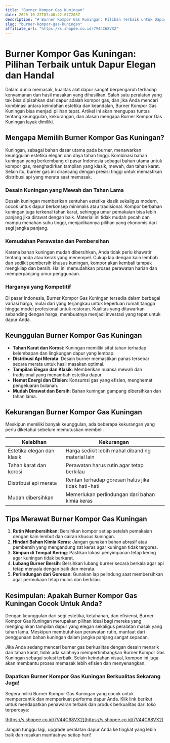 ```yaml
---
title: "Burner Kompor Gas Kuningan"
date: 2025-10-22T07:40:22.677203Z
description: "# Burner Kompor Gas Kuningan: Pilihan Terbaik untuk Dapur Elegan dan Handal..."
slug: "burner-kompor-gas-kuningan"
affiliate_url: "https://s.shopee.co.id/7V44C68VX2"
---
```

# Burner Kompor Gas Kuningan: Pilihan Terbaik untuk Dapur Elegan dan Handal

Dalam dunia memasak, kualitas alat dapur sangat berpengaruh terhadap kenyamanan dan hasil masakan yang dihasilkan. Salah satu peralatan yang tak bisa dipisahkan dari dapur adalah kompor gas, dan jika Anda mencari kombinasi antara keindahan estetika dan keandalan, Burner Kompor Gas Kuningan bisa menjadi pilihan tepat. Artikel ini akan mengupas tuntas tentang keunggulan, kekurangan, dan alasan mengapa Burner Kompor Gas Kuningan layak dimiliki.

## Mengapa Memilih Burner Kompor Gas Kuningan?

Kuningan, sebagai bahan dasar utama pada burner, menawarkan keunggulan estetika elegan dan daya tahan tinggi. Kombinasi bahan kuningan yang berkembang di pasar Indonesia sebagai bahan utama untuk kompor gas, menghadirkan tampilan yang klasik, mewah, dan tahan karat. Selain itu, burner gas ini dirancang dengan presisi tinggi untuk memastikan distribusi api yang merata saat memasak.

### Desain Kuningan yang Mewah dan Tahan Lama

Desain kuningan memberikan sentuhan estetika klasik sekaligus modern, cocok untuk dapur berkonsep minimalis atau tradisional. Kompor berbahan kuningan juga terkenal tahan karat, sehingga umur pemakaian bisa lebih panjang jika dirawat dengan baik. Material ini tidak mudah pecah dan mampu menahan suhu tinggi, menjadikannya pilihan yang ekonomis dari segi jangka panjang.

### Kemudahan Perawatan dan Pembersihan

Karena bahan kuningan mudah dibersihkan, Anda tidak perlu khawatir tentang noda atau kerak yang menempel. Cukup lap dengan kain lembab dan sedikit pembersih khusus kuningan, kompor akan kembali tampak mengkilap dan bersih. Hal ini memudahkan proses perawatan harian dan memperpanjang umur penggunaan.

### Harganya yang Kompetitif

Di pasar Indonesia, Burner Kompor Gas Kuningan tersedia dalam berbagai variasi harga, mulai dari yang terjangkau untuk keperluan rumah tangga hingga model profesional untuk restoran. Kualitas yang ditawarkan sebanding dengan harga, membuatnya menjadi investasi yang tepat untuk dapur Anda.

## Keunggulan Burner Kompor Gas Kuningan

- **Tahan Karat dan Korosi**: Kuningan memiliki sifat tahan terhadap kelembapan dan lingkungan dapur yang lembap.
- **Distribusi Api Merata**: Desain burner memastikan panas tersebar secara merata untuk hasil masakan optimal.
- **Tampilan Elegan dan Klasik**: Memberikan nuansa mewah dan tradisional yang menambah estetika dapur.
- **Hemat Energi dan Efisien**: Konsumsi gas yang efisien, menghemat pengeluaran bulanan.
- **Mudah Dirawat dan Bersih**: Bahan kuningan gampang dibersihkan dan tahan lama.

## Kekurangan Burner Kompor Gas Kuningan

Meskipun memiliki banyak keunggulan, ada beberapa kekurangan yang perlu diketahui sebelum memutuskan membeli:

| Kelebihan | Kekurangan |
|------------|-------------|
| Estetika elegan dan klasik | Harga sedikit lebih mahal dibanding material lain|
| Tahan karat dan korosi | Perawatan harus rutin agar tetap berkilau |
| Distribusi api merata | Rentan terhadap goresan halus jika tidak hati-hati |
| Mudah dibersihkan | Memerlukan perlindungan dari bahan kimia keras |

## Tips Merawat Burner Kompor Gas Kuningan

1. **Rutin Membersihkan**: Bersihkan kompor setiap setelah pemakaian dengan kain lembut dan cairan khusus kuningan.
2. **Hindari Bahan Kimia Keras**: Jangan gunakan bahan abrasif atau pembersih yang mengandung zat keras agar kuningan tidak tergores.
3. **Simpan di Tempat Kering**: Pastikan lokasi penyimpanan tetap kering agar kuningan tidak berkarat.
4. **Lubang Burner Bersih**: Bersihkan lubang burner secara berkala agar api tetap menyala dengan baik dan merata.
5. **Perlindungan dari Goresan**: Gunakan lap pelindung saat membersihkan agar permukaan tetap mulus dan berkilau.

## Kesimpulan: Apakah Burner Kompor Gas Kuningan Cocok Untuk Anda?

Dengan keunggulan dari segi estetika, ketahanan, dan efisiensi, Burner Kompor Gas Kuningan merupakan pilihan ideal bagi mereka yang menginginkan tampilan dapur yang elegan sekaligus peralatan masak yang tahan lama. Meskipun membutuhkan perawatan rutin, manfaat dari penggunaan bahan kuningan dalam jangka panjang sangat sepadan.

Jika Anda sedang mencari burner gas berkualitas dengan desain menarik dan tahan karat, tidak ada salahnya mempertimbangkan Burner Kompor Gas Kuningan sebagai solusi terbaik. Selain keindahan visual, kompon ini juga akan membantu proses memasak lebih efisien dan menyenangkan.

### Dapatkan Burner Kompor Gas Kuningan Berkualitas Sekarang Juga!

Segera miliki Burner Kompor Gas Kuningan yang cocok untuk mempercantik dan memperkuat performa dapur Anda. Klik link berikut untuk mendapatkan penawaran terbaik dan produk berkualitas dari toko terpercaya:

[https://s.shopee.co.id/7V44C68VX2](https://s.shopee.co.id/7V44C68VX2)

Jangan tunggu lagi, upgrade peralatan dapur Anda ke tingkat yang lebih baik dan rasakan manfaatnya setiap hari!